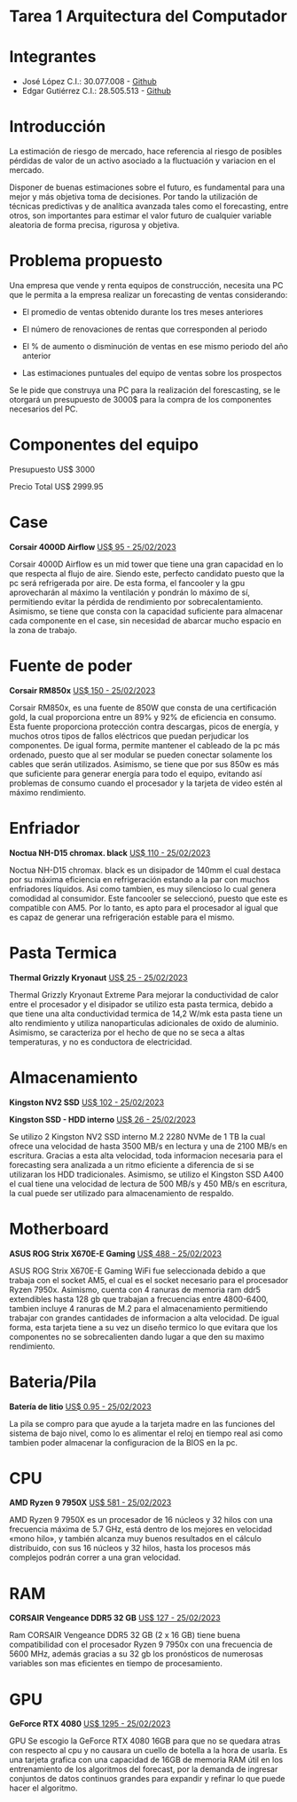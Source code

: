 # Tarea 1 Arquitectura del Computador

# Integrantes
* José López C.I.: 30.077.008 - [Github](https://github.com/JoseLopez3)
* Edgar Gutiérrez C.I.: 28.505.513 - [Github](https://github.com/zayans13)

# Introducción
 La estimación de riesgo de mercado, hace referencia al riesgo de posibles pérdidas de valor de un activo asociado a la fluctuación y variacion en el mercado.

 Disponer de buenas estimaciones sobre el futuro, es fundamental para una mejor y más objetiva toma de decisiones. Por tando la utilización de técnicas predictivas y de analítica avanzada tales como el forecasting, entre otros, son importantes para estimar el valor futuro de cualquier variable aleatoria de forma precisa, rigurosa y objetiva.

 # Problema propuesto

 Una empresa que vende y renta equipos de construcción, necesita una PC que le permita a la empresa realizar un forecasting de ventas considerando:

 * El promedio de ventas obtenido durante los tres meses anteriores

 * El número de renovaciones de rentas que  corresponden al periodo

 * El % de aumento o disminución de ventas en ese mismo periodo del año anterior

 * Las estimaciones puntuales del equipo de ventas sobre los prospectos

 Se le pide que construya una PC para la realización del forescasting, se le otorgará un presupuesto de 3000$ para la compra de los componentes necesarios del PC.

 # Componentes del equipo

Presupuesto US$ 3000

Precio Total US$ 2999.95

# Case
**Corsair 4000D Airflow** [US$ 95 - 25/02/2023](https://www.amazon.com/-/es/Corsair-4000D-Airflow-Gabinete-semitorre/dp/B08C7BGV3D/ref=sr_1_3?__mk_es_US=%C3%85M%C3%85%C5%BD%C3%95%C3%91&crid=16WJXXMG1FTZE&keywords=case&qid=1677338055&sprefix=torrent%2Bcase%2Caps%2C241&sr=8-3&th=1)

Corsair 4000D Airflow es un mid tower que tiene una gran capacidad en lo que respecta al flujo de aire. Siendo este, perfecto candidato puesto que la pc será refrigerada por aire. De esta forma, el fancooler y la gpu aprovecharán al máximo la ventilación y pondrán lo máximo de sí, permitiendo evitar la pérdida de rendimiento por sobrecalentamiento. Asimismo, se tiene que consta con la capacidad suficiente para almacenar cada componente en el case, sin necesidad de abarcar mucho espacio en la zona de trabajo.

# Fuente de poder
**Corsair RM850x** [US$ 150 - 25/02/2023](https://www.amazon.com/-/es/Corsair-alimentaci%C3%B3n-totalmente-modular-CP-9020200-NA/dp/B08R5JPTMZ/ref=sr_1_19?__mk_es_US=%C3%85M%C3%85%C5%BD%C3%95%C3%91&keywords=psu%2Bcorsair&qid=1677336982&sr=8-19&th=1)

Corsair RM850x, es una fuente de 850W que consta de una certificación gold, la cual proporciona entre un 89% y 92% de eficiencia en consumo. Esta fuente proporciona protección contra descargas, picos de energía, y muchos otros tipos de fallos eléctricos que puedan perjudicar los componentes. De igual forma, permite mantener el cableado de la pc más ordenado, puesto que al ser modular se pueden conectar solamente los cables que serán utilizados. Asimismo, se tiene que por sus 850w es más que suficiente para generar energía para todo el equipo, evitando así problemas de consumo cuando el procesador y la tarjeta de video estén al máximo rendimiento. 
# Enfriador
**Noctua NH-D15 chromax. black** [US$ 110 - 25/02/2023](https://www.amazon.com/-/es/Noctua-NH-D15-chromax-Enfriador-5-5-pulgadas/dp/B07Y87YHRH/ref=sr_1_3?crid=28LZ8M6S14UPM&keywords=noctua&qid=1677336244&sprefix=noctua%2Caps%2C226&sr=8-3)

Noctua NH-D15 chromax. black es un disipador de 140mm el cual destaca por su máxima eficiencia en refrigeración estando a la par con muchos enfriadores líquidos. Asi como tambien, es muy silencioso lo cual genera comodidad al consumidor. Este fancooler se seleccionó, puesto que este es compatible con AM5. Por lo tanto, es apto para el procesador al igual que es capaz de generar una refrigeración estable para el mismo. 

# Pasta Termica
**Thermal Grizzly Kryonaut** [US$ 25 - 25/02/2023](https://www.amazon.com/-/es/Thermal-Grizzly-Kryonaut-Extreme-Performance/dp/B08R6QG2CQ/ref=sr_1_4?__mk_es_US=%C3%85M%C3%85%C5%BD%C3%95%C3%91&crid=15LRBBS4Q9FXB&keywords=thermal+grizzly&qid=1677336651&sprefix=ther%2Caps%2C1004&sr=8-4)

Thermal Grizzly Kryonaut Extreme Para mejorar la conductividad de calor entre el procesador y el disipador se utilizo esta pasta termica, debido a que tiene una alta conductividad termica de 14,2 W/mk esta pasta tiene un alto rendimiento y utiliza nanoparticulas adicionales de oxido de aluminio. Asimismo, se caracteriza por el hecho de que no se seca a altas temperaturas, y no es conductora de electricidad.

# Almacenamiento

**Kingston NV2 SSD** [US$ 102 - 25/02/2023](https://www.amazon.com/-/es/Kingston-interno-Hasta-SNV2S-2000G/dp/B0BBWH1R8H/ref=sr_1_5?__mk_es_US=%C3%85M%C3%85%C5%BD%C3%95%C3%91&crid=19PIRYUIKGXL9&keywords=nvme%2B2tb&qid=1677338356&sprefix=nvme%2Caps%2C1161&sr=8-5&th=1)

**Kingston SSD - HDD interno** [US$ 26 - 25/02/2023](https://www.amazon.com/-/es/Kingston-SSD-repuesto-aumentar-rendimiento/dp/B01N0TQPQB/ref=sr_1_3?__mk_es_US=%C3%85M%C3%85%C5%BD%C3%95%C3%91&crid=K7ON6FYNHE6V&keywords=ssd%2Bkingston&qid=1677340888&sprefix=ssd%2Bkings%2Caps%2C229&sr=8-3&th=1)

Se utilizo 2 Kingston NV2 SSD interno M.2 2280 NVMe de 1 TB la cual ofrece una velocidad de hasta 3500 MB/s en lectura y una de 2100 MB/s en escritura. Gracias a esta alta velocidad, toda informacion necesaria para el forecasting sera analizada a un ritmo eficiente a diferencia de si se utilizaran los HDD tradicionales. Asimismo, se utilizo el Kingston SSD A400 el cual tiene una velocidad de lectura de 500 MB/s y 450 MB/s en escritura, la cual puede ser utilizado para  almacenamiento de respaldo.


# Motherboard
**ASUS ROG Strix X670E-E Gaming** [US$ 488 - 25/02/2023](https://www.amazon.com/-/es/ROG-Motherboard-ranuras-Q-Release-Q-Latch/dp/B0BDTHQTJV/ref=pd_bxgy_img_sccl_2/136-9182433-9258506?pd_rd_w=NzQdz&content-id=amzn1.sym.7f0cf323-50c6-49e3-b3f9-63546bb79c92&pf_rd_p=7f0cf323-50c6-49e3-b3f9-63546bb79c92&pf_rd_r=90PVASENXMN91N7QD1ZV&pd_rd_wg=l5WCf&pd_rd_r=f0655e81-598f-4108-a644-77296752ee39&pd_rd_i=B0BDTHQTJV&psc=1)

ASUS ROG Strix X670E-E Gaming WiFi fue seleccionada debido a que trabaja con el socket AM5, el cual es el socket necesario para el procesador Ryzen 7950x. Asimismo, cuenta con 4 ranuras de memoria ram ddr5 extendibles hasta 128 gb que trabajan a frecuencias entre 4800-6400, tambien incluye 4 ranuras de M.2 para el almacenamiento permitiendo trabajar con grandes cantidades de informacion a alta velocidad. De igual forma, esta tarjeta tiene a su vez un diseño termico lo que evitara que los componentes no se sobrecalienten dando lugar a que den su maximo rendimiento.

# Bateria/Pila
**Batería de litio** [US$ 0.95 - 25/02/2023](https://es.aliexpress.com/item/1005004134034420.html?spm=a2g0o.productlist.main.1.36c2cd5eNpLJK9&pdp_ext_f=%7B%22sku_id%22%3A%2212000028145146912%22%7D&pdp_npi=3%40dis%21USD%211.0%210.95%21%21%21%21%21%402102172f16773414268178659d06ff%2112000028145146912%21sea%21VE%210&curPageLogUid=H8o3k11gvKdi)

La pila se compro para que ayude a la tarjeta madre en las funciones del sistema de bajo nivel, como lo es alimentar el reloj en tiempo real
asi como tambien poder almacenar la configuracion de la BIOS en la pc.

# CPU
**AMD Ryzen 9 7950X** [US$ 581 - 25/02/2023](https://www.amazon.com/-/es/AMD-RyzenTM-7950X-Procesador-desbloqueado/dp/B0BBHD5D8Y/ref=sr_1_1?__mk_es_US=%C3%85M%C3%85%C5%BD%C3%95%C3%91&crid=1T17DWAHSK2I&keywords=ryzen%2B9%2B7950x&qid=1677335528&sprefix=ryzen%2B9%2B7950%2Caps%2C257&sr=8-1&th=1)

AMD Ryzen 9 7950X es un procesador de 16 núcleos y 32 hilos con una frecuencia  máxima de 5.7 GHz, está dentro de los mejores en velocidad «mono hilo», y también alcanza muy buenos resultados en el cálculo distribuido, con sus 16 núcleos y 32 hilos, hasta los procesos más complejos podrán correr a una gran velocidad.  

# RAM

**CORSAIR Vengeance DDR5 32 GB** [US$ 127 - 25/02/2023](https://www.amazon.com/-/es/CORSAIR-Vengeance-PC5-44800-Intel-Memory/dp/B09NCNF2ZQ/ref=sr_1_1?__mk_es_US=%C3%85M%C3%85%C5%BD%C3%95%C3%91&crid=393IM0NLZFKLE&keywords=ddr5+ram&qid=1677335689&sprefix=ddr5+ram%2Caps%2C213&sr=8-1)

Ram CORSAIR Vengeance DDR5 32 GB (2 x 16 GB) tiene buena compatibilidad con el procesador Ryzen 9 7950x  con  una frecuencia de 5600 MHz, además gracias a su 32 gb los pronósticos de numerosas variables son mas eficientes en tiempo de procesamiento.     

# GPU

**GeForce RTX 4080** [US$ 1295 - 25/02/2023](https://www.amazon.com/-/es/GeForce-256-Bit-Tri-Frozr-Lovelace-Architecture/dp/B0BL668N1X/ref=sr_1_1?__mk_es_US=%C3%85M%C3%85%C5%BD%C3%95%C3%91&crid=300A0146VGGA7&keywords=rtx+4080+ti&qid=1677335464&sprefix=rtx+4080+t%2Caps%2C220&sr=8-1)

GPU  Se escogio la GeForce RTX 4080 16GB para que no se quedara atras con respecto al cpu y no causara un cuello de botella a la hora de usarla. Es una tarjeta grafica con una capacidad de 16GB de memoria RAM útil en los  entrenamiento de los algoritmos del forecast, por la demanda de ingresar  conjuntos de datos continuos grandes para expandir y refinar lo que puede hacer el algoritmo.


